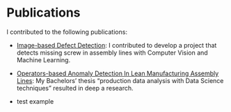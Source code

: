 # Publications
I contributed to the following publications:
- [Image-based Defect Detection](https://ieeexplore.ieee.org/document/9460291): I contributed to develop a project that detects missing screw in assembly lines with Computer Vision and Machine Learning.
- [Operators-based Anomaly Detection In Lean Manufacturing Assembly Lines](https://www.researchgate.net/publication/374470763_Operators-based_Anomaly_Detection_In_Lean_Manufacturing_Assembly_Lines): My Bachelors’ thesis “production data analysis with Data Science techniques” resulted in deep a research.

- test example